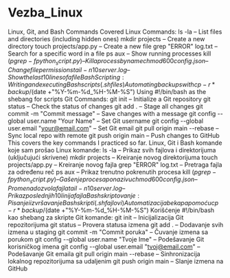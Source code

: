 # Vezba_Linux
Linux, Git, and Bash Commands Covered
Linux Commands:
	ls -la – List files and directories (including hidden ones)
	mkdir projects – Create a new directory
	touch projects/app.py – Create a new file
	grep "ERROR" log.txt – Search for a specific word in a file
	ps aux – Show running processes
	kill $(pgrep -f python_script.py) – Kill a process by name
	chmod 600 config.json – Change file permissions
	tail -n 10 server.log – Show the last 10 lines of a file
Bash Scripting:
	Writing and executing Bash scripts (.sh files)
	Automating backups with cp -r * backup/$(date +"%Y-%m-%d_%H-%M-%S")
	Using #!/bin/bash as the shebang for scripts
Git Commands:
	git init – Initialize a Git repository
	git status – Check the status of changes
	git add . – Stage all changes
	git commit -m "Commit message" – Save changes with a message
	git config --global user.name "Your Name" – Set Git username
	git config --global user.email "your@email.com" – Set Git email
	git pull origin main --rebase – Sync local repo with remote
	git push origin main – Push changes to GitHub
	This covers the key commands I practiced so far.
Linux, Git i Bash komande koje sam prošao
Linux komande:
	ls -la – Prikaz svih fajlova i direktorijuma (uključujući skrivene)
	mkdir projects – Kreiranje novog direktorijuma
	touch projects/app.py – Kreiranje novog fajla
	grep "ERROR" log.txt – Pretraga fajla za određenu reč
	ps aux – Prikaz trenutno pokrenutih procesa
	kill $(pgrep -f python_script.py) – Gašenje procesa po nazivu
	chmod 600 config.json – Promena dozvola fajla
	tail -n 10 server.log – Prikaz poslednjih 10 linija fajla
Bash skriptovanje:
	Pisanje i izvršavanje Bash skripti (.sh fajlovi)
	Automatizacija bekapa pomoću cp -r * backup/$(date +"%Y-%m-%d_%H-%M-%S")
	Korišćenje #!/bin/bash kao shebang za skripte
Git komande:
	git init – Inicijalizacija Git repozitorijuma
	git status – Provera statusa izmena
	git add . – Dodavanje svih izmena u staging
	git commit -m "Commit poruka" – Čuvanje izmena sa porukom
	git config --global user.name "Tvoje Ime" – Podešavanje Git korisničkog imena
	git config --global user.email "tvoj@email.com" – Podešavanje Git emaila
	git pull origin main --rebase – Sinhronizacija lokalnog repozitorijuma sa udaljenim
	git push origin main – Slanje izmena na GitHub
